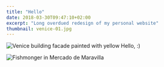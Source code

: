 ```yaml
---
title: "Hello"
date: 2018-03-30T09:47:10+02:00
excerpt: "Long overdued redesign of my personal website"
thumbnail: venice-01.jpg
---
```



![Venice building facade painted with yellow](/images/venice-01.jpg)
Hello, :)

![Fishmonger in Mercado de Maravilla](/images/fishmonger-maravillas.jpg)